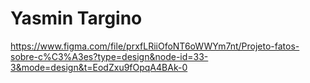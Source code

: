 # Yasmin Targino 
https://www.figma.com/file/prxfLRiiOfoNT6oWWYm7nt/Projeto-fatos-sobre-c%C3%A3es?type=design&node-id=33-3&mode=design&t=EodZxu9fOpqA4BAk-0
